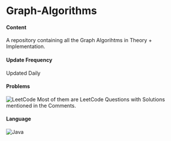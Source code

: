 # Graph-Algorithms
#### Content
A repository containing all the Graph Algorihtms in Theory + Implementation.
#### Update Frequency 
Updated Daily
#### Problems
![LeetCode](https://img.shields.io/badge/LeetCode-000000?style=for-the-badge&logo=LeetCode&logoColor=#d16c06)
Most of them are LeetCode Questions with Solutions mentioned in the Comments.
#### Language
![Java](https://img.shields.io/badge/java-%23ED8B00.svg?style=for-the-badge&logo=java&logoColor=white)
